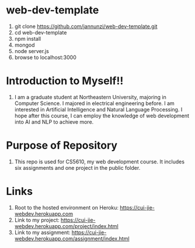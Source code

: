 # web-dev-template

1. git clone https://github.com/jannunzi/web-dev-template.git
1. cd web-dev-template
1. npm install
1. mongod
1. node server.js
1. browse to localhost:3000
# Introduction to Myself!!
1. I am a graduate student at Northeastern University, majoring in Computer Science. I majored in electrical engineering before. I am interested in Artificial Intelligence and Natural Language Processing. I hope after this course, I can employ the knowledge of web development into AI and NLP to achieve more.
# Purpose of Repository
1. This repo is used for CS5610, my web development course. It includes six assignments and one project in the public folder.
# Links
1. Root to the hosted environment on Heroku: https://cui-jie-webdev.herokuapp.com
1. Link to my project: https://cui-jie-webdev.herokuapp.com/project/index.html
1. Link to my assignment: https://cui-jie-webdev.herokuapp.com/assignment/index.html
